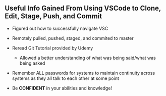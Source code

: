 ## Useful Info Gained From Using VSCode to Clone, Edit, Stage, Push, and Commit

- Figured out how to successfully navigate VSC 

- Remotely pulled, pushed, staged, and commited to master

- Reread Git Tutorial provided by Udemy
  - Allowed a better understanding of what was being said/what was being asked
  
- Remember ALL passwords for systems to maintain continuity across systems as they all talk to each other at some point

- Be **CONFIDENT** in your abilities and knowledge!
